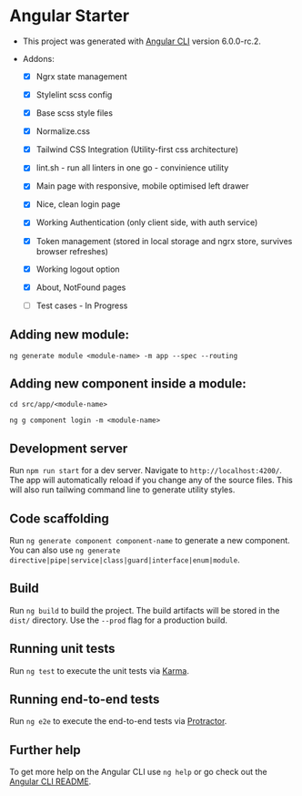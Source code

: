 # Angular Starter

* This project was generated with [Angular CLI](https://github.com/angular/angular-cli) version 6.0.0-rc.2.

* Addons: 
    - [X] Ngrx state management
    - [X] Stylelint scss config
    - [X] Base scss style files
    - [X] Normalize.css
    - [X] Tailwind CSS Integration (Utility-first css architecture)
    - [X] lint.sh - run all linters in one go - convinience utility
    - [X] Main page with responsive, mobile optimised left drawer
    - [X] Nice, clean login page
    - [X] Working Authentication (only client side, with auth service)
    - [X] Token management (stored in local storage and ngrx store, survives browser refreshes)
    - [X] Working logout option
    - [X] About, NotFound pages
    - [ ] Test cases - In Progress


## Adding new module:

`ng generate module <module-name> -m app --spec --routing`

## Adding new component inside a module:

`cd src/app/<module-name>`

`ng g component login -m <module-name>`

## Development server

Run `npm run start` for a dev server. Navigate to `http://localhost:4200/`. The app will automatically reload if you change any of the source files.
This will also run tailwing command line to generate utility styles.

## Code scaffolding

Run `ng generate component component-name` to generate a new component. You can also use `ng generate directive|pipe|service|class|guard|interface|enum|module`.

## Build

Run `ng build` to build the project. The build artifacts will be stored in the `dist/` directory. Use the `--prod` flag for a production build.

## Running unit tests

Run `ng test` to execute the unit tests via [Karma](https://karma-runner.github.io).

## Running end-to-end tests

Run `ng e2e` to execute the end-to-end tests via [Protractor](http://www.protractortest.org/).

## Further help

To get more help on the Angular CLI use `ng help` or go check out the [Angular CLI README](https://github.com/angular/angular-cli/blob/master/README.md).

